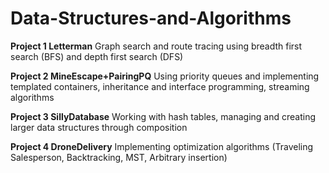 # Data-Structures-and-Algorithms

**Project 1 Letterman**
Graph search and route tracing using breadth first search (BFS) and depth first search (DFS)

**Project 2 MineEscape+PairingPQ**
Using priority queues and implementing templated containers, inheritance and interface programming, streaming algorithms

**Project 3 SillyDatabase**
Working with hash tables, managing and creating larger data structures through composition

**Project 4 DroneDelivery**
Implementing optimization algorithms (Traveling Salesperson, Backtracking, MST, Arbitrary insertion)